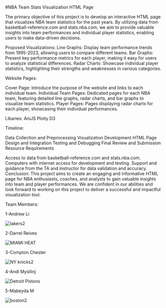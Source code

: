    #NBA Team Stats Visualization HTML Page

The primary objective of this project is to develop an interactive HTML page that visualizes NBA team statistics for the past years.
By utilizing data from basketball-reference.com and stats.nba.com, we aim to provide valuable insights into team performances and individual player statistics, enabling users to make data-driven decisions.

Proposed Visualizations:
Line Graphs: Display team performance trends from 1995-2023, allowing users to compare different teams.
Bar Graphs: Present key performance metrics for each player, making it easy for users to analyze statistical differences.
Radar Charts: Showcase individual player statistics, highlighting their strengths and weaknesses in various categories.


Website Pages:
 
Cover Page: Introduce the purpose of the website and links to each individual team.
Individual Team Pages: Dedicated pages for each NBA team, featuring detailed line graphs, radar charts, and bar graphs to visualize team statistics.
Player Pages: Pages displaying radar charts for each player, showcasing their individual performances.

Libaries:
AniJS
Plotly
D3

Timeline:


Data Collection and Preprocessing
Visualization Development
HTML Page Design and Integration
Testing and Debugging
Final Review and Submission
Resource Requirements
 
Access to data from basketball-reference.com and stats.nba.com.
Computers with internet access for development and testing.
Support and guidance from the TA and instructor for data validation and accuracy.
Conclusion:
This project aims to create an engaging and informative HTML page for NBA enthusiasts, coaches, and analysts to gain valuable insights into team and player performances. We are confident in our abilities and look forward to working on this project to deliver a successful and impactful visualization tool.

Team Members:

1-Andrew Li

![lakers2](https://github.com/Andrewli1212/Group-6-Project-3/assets/128929338/3e8db437-ec93-4c4f-a11e-86610043f6c9)

2-Darrel Reives

![MIAMI HEAT](https://github.com/Andrewli1212/Group-6-Project-3/assets/128929338/3a211a1b-4fba-4caa-aa87-849bf727190d)

3-Compton Chester

![NY knicks2](https://github.com/Andrewli1212/Group-6-Project-3/assets/128929338/528e235a-d997-4e1d-bcc7-e0145068d088)

4-Andi Mysllinj

![Detroit Pistons](https://github.com/Andrewli1212/Group-6-Project-3/assets/128929338/5fcfb594-04c4-4990-97b9-5d56168b366c)

5-Mabeyda M

![boston2](https://github.com/Andrewli1212/Group-6-Project-3/assets/128929338/f654076b-7d38-464a-b2c0-9fdfefe7efbd)

